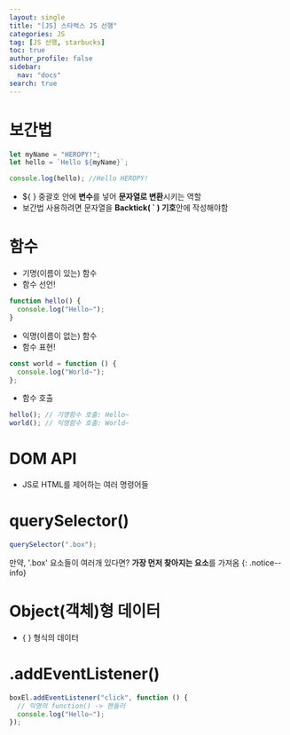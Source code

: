 ```yaml
---
layout: single
title: "[JS] 스타벅스 JS 선행"
categories: JS
tag: [JS 선행, starbucks]
toc: true
author_profile: false
sidebar:
  nav: "docs"
search: true
---
```


# 보간법

```js
let myName = "HEROPY!";
let hello = `Hello ${myName}`;

console.log(hello); //Hello HEROPY!
```

- ${ } 중괄호 안에 **변수**를 넣어 **문자열로 변환**시키는 역할
- 보간법 사용하려면 문자열을 **Backtick( ` ) 기호**안에 작성해야함

# 함수

- 기명(이름이 있는) 함수
- 함수 선언!

```js
function hello() {
  console.log("Hello~");
}
```

- 익명(이름이 없는) 함수
- 함수 표현!

```js
const world = function () {
  console.log("World~");
};
```

- 함수 호출

```js
hello(); // 기명함수 호출: Hello~
world(); // 익명함수 호출: World~
```

# DOM API

- JS로 HTML를 제어하는 여러 명령어들

# querySelector()

```js
querySelector(".box");
```

만약, '.box' 요소들이 여러개 있다면? **가장 먼저 찾아지는 요소**를 가져옴
{: .notice--info}

# Object(객체)형 데이터

- { } 형식의 데이터

# .addEventListener()

```js
boxEl.addEventListener("click", function () {
  // 익명의 function() -> 핸들러
  console.log("Hello~");
});
```
